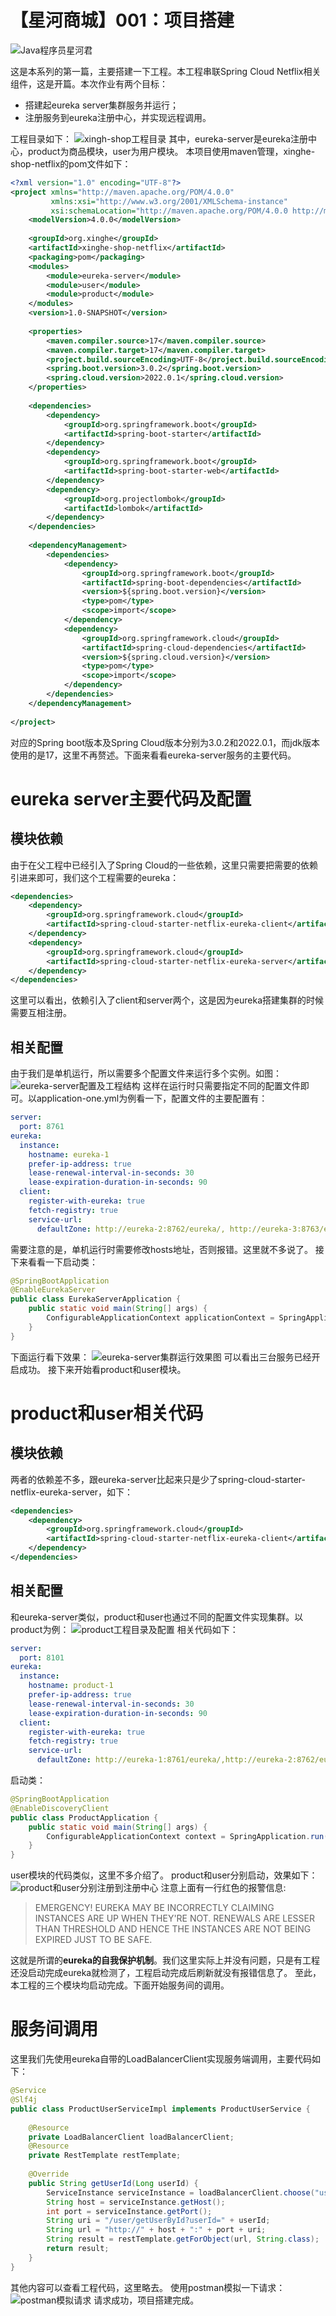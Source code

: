 # 【星河商城】001：项目搭建

![Java程序员星河君 ](https://raw.githubusercontent.com/javac-xinghejun/img-repo/main/%E6%89%AB%E7%A0%81_%E6%90%9C%E7%B4%A2%E8%81%94%E5%90%88%E4%BC%A0%E6%92%AD%E6%A0%B7%E5%BC%8F-%E6%A0%87%E5%87%86%E8%89%B2%E7%89%88.png)

这是本系列的第一篇，主要搭建一下工程。本工程串联Spring Cloud Netflix相关组件，这是开篇。本次作业有两个目标：
- 搭建起eureka server集群服务并运行；
- 注册服务到eureka注册中心，并实现远程调用。
  
工程目录如下：
  ![xingh-shop工程目录](https://raw.githubusercontent.com/javac-xinghejun/img-repo/main/20230303213305.png)
  其中，eureka-server是eureka注册中心，product为商品模块，user为用户模块。
  本项目使用maven管理，xinghe-shop-netflix的pom文件如下：

```xml
<?xml version="1.0" encoding="UTF-8"?>  
<project xmlns="http://maven.apache.org/POM/4.0.0"  
         xmlns:xsi="http://www.w3.org/2001/XMLSchema-instance"  
         xsi:schemaLocation="http://maven.apache.org/POM/4.0.0 http://maven.apache.org/xsd/maven-4.0.0.xsd">  
    <modelVersion>4.0.0</modelVersion>  
  
    <groupId>org.xinghe</groupId>  
    <artifactId>xinghe-shop-netflix</artifactId>  
    <packaging>pom</packaging>  
    <modules>  
        <module>eureka-server</module>  
        <module>user</module>  
        <module>product</module>  
    </modules>  
    <version>1.0-SNAPSHOT</version>  
  
    <properties>  
        <maven.compiler.source>17</maven.compiler.source>  
        <maven.compiler.target>17</maven.compiler.target>  
        <project.build.sourceEncoding>UTF-8</project.build.sourceEncoding>  
        <spring.boot.version>3.0.2</spring.boot.version>  
        <spring.cloud.version>2022.0.1</spring.cloud.version>  
    </properties>  
  
    <dependencies>  
        <dependency>  
            <groupId>org.springframework.boot</groupId>  
            <artifactId>spring-boot-starter</artifactId>  
        </dependency>  
        <dependency>  
            <groupId>org.springframework.boot</groupId>  
            <artifactId>spring-boot-starter-web</artifactId>  
        </dependency>  
        <dependency>  
            <groupId>org.projectlombok</groupId>  
            <artifactId>lombok</artifactId>  
        </dependency>  
    </dependencies>  
  
    <dependencyManagement>  
        <dependencies>  
            <dependency>  
                <groupId>org.springframework.boot</groupId>  
                <artifactId>spring-boot-dependencies</artifactId>  
                <version>${spring.boot.version}</version>  
                <type>pom</type>  
                <scope>import</scope>  
            </dependency>  
            <dependency>  
                <groupId>org.springframework.cloud</groupId>  
                <artifactId>spring-cloud-dependencies</artifactId>  
                <version>${spring.cloud.version}</version>  
                <type>pom</type>  
                <scope>import</scope>  
            </dependency>  
        </dependencies>  
    </dependencyManagement>  
  
</project>
```

对应的Spring boot版本及Spring Cloud版本分别为3.0.2和2022.0.1，而jdk版本使用的是17，这里不再赘述。下面来看看eureka-server服务的主要代码。
# eureka server主要代码及配置
## 模块依赖
由于在父工程中已经引入了Spring Cloud的一些依赖，这里只需要把需要的依赖引进来即可，我们这个工程需要的eureka：

```xml
<dependencies>  
    <dependency>  
        <groupId>org.springframework.cloud</groupId>  
        <artifactId>spring-cloud-starter-netflix-eureka-client</artifactId>  
    </dependency>  
    <dependency>  
        <groupId>org.springframework.cloud</groupId>  
        <artifactId>spring-cloud-starter-netflix-eureka-server</artifactId>  
    </dependency>  
</dependencies>
```

这里可以看出，依赖引入了client和server两个，这是因为eureka搭建集群的时候需要互相注册。
## 相关配置
由于我们是单机运行，所以需要多个配置文件来运行多个实例。如图：
![eureka-server配置及工程结构](https://raw.githubusercontent.com/javac-xinghejun/img-repo/main/20230303214155.png)
这样在运行时只需要指定不同的配置文件即可。以application-one.yml为例看一下，配置文件的主要配置有：

```yml
server:  
  port: 8761  
eureka:  
  instance:  
    hostname: eureka-1  
    prefer-ip-address: true  
    lease-renewal-interval-in-seconds: 30  
    lease-expiration-duration-in-seconds: 90  
  client:  
    register-with-eureka: true  
    fetch-registry: true  
    service-url:  
      defaultZone: http://eureka-2:8762/eureka/, http://eureka-3:8763/eureka/
```

需要注意的是，单机运行时需要修改hosts地址，否则报错。这里就不多说了。
接下来看看一下启动类：

```java
@SpringBootApplication  
@EnableEurekaServer  
public class EurekaServerApplication {  
    public static void main(String[] args) {  
        ConfigurableApplicationContext applicationContext = SpringApplication.run(EurekaServerApplication.class,args);  
    }  
}
```

下面运行看下效果：
![eureka-server集群运行效果图](https://img-1254422329.cos.ap-nanjing.myqcloud.com/20230303214718.png)
可以看出三台服务已经开启成功。
接下来开始看product和user模块。

# product和user相关代码
## 模块依赖
两者的依赖差不多，跟eureka-server比起来只是少了spring-cloud-starter-netflix-eureka-server，如下：

```xml
<dependencies>  
    <dependency>  
        <groupId>org.springframework.cloud</groupId>  
        <artifactId>spring-cloud-starter-netflix-eureka-client</artifactId>  
    </dependency>  
</dependencies>
```

## 相关配置
和eureka-server类似，product和user也通过不同的配置文件实现集群。以product为例：
![product工程目录及配置](https://raw.githubusercontent.com/javac-xinghejun/img-repo/main/20230303215325.png)
相关代码如下：

```yml
server:  
  port: 8101  
eureka:  
  instance:  
    hostname: product-1  
    prefer-ip-address: true  
    lease-renewal-interval-in-seconds: 30  
    lease-expiration-duration-in-seconds: 90  
  client:  
    register-with-eureka: true  
    fetch-registry: true  
    service-url:  
      defaultZone: http://eureka-1:8761/eureka/,http://eureka-2:8762/eureka/, http://eureka-3:8763/eureka/
```

启动类：

```java
@SpringBootApplication  
@EnableDiscoveryClient  
public class ProductApplication {  
    public static void main(String[] args) {  
        ConfigurableApplicationContext context = SpringApplication.run(ProductApplication.class, args);  
    }  
}
```

user模块的代码类似，这里不多介绍了。
product和user分别启动，效果如下：
![product和user分别注册到注册中心](https://raw.githubusercontent.com/javac-xinghejun/img-repo/main/20230303215755.png)
注意上面有一行红色的报警信息:

> EMERGENCY! EUREKA MAY BE INCORRECTLY CLAIMING INSTANCES ARE UP WHEN THEY'RE NOT. RENEWALS ARE LESSER THAN THRESHOLD AND HENCE THE INSTANCES ARE NOT BEING EXPIRED JUST TO BE SAFE.

这就是所谓的**eureka的自我保护机制**。我们这里实际上并没有问题，只是有工程还没启动完成eureka就检测了，工程启动完成后刷新就没有报错信息了。
至此，本工程的三个模块均启动完成。下面开始服务间的调用。
# 服务间调用
这里我们先使用eureka自带的LoadBalancerClient实现服务端调用，主要代码如下：

```java
@Service  
@Slf4j  
public class ProductUserServiceImpl implements ProductUserService {  
  
    @Resource  
    private LoadBalancerClient loadBalancerClient;  
    @Resource  
    private RestTemplate restTemplate;  
  
    @Override  
    public String getUserId(Long userId) {  
        ServiceInstance serviceInstance = loadBalancerClient.choose("user");  
        String host = serviceInstance.getHost();  
        int port = serviceInstance.getPort();  
        String uri = "/user/getUserById?userId=" + userId;  
        String url = "http://" + host + ":" + port + uri;  
        String result = restTemplate.getForObject(url, String.class);  
        return result;  
    }  
}
```

其他内容可以查看工程代码，这里略去。
使用postman模拟一下请求：
![postman模拟请求](https://raw.githubusercontent.com/javac-xinghejun/img-repo/main/20230303220526.png)
请求成功，项目搭建完成。
